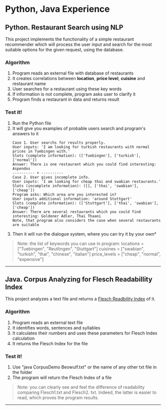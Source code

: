 # Python, Java Experience

## Python. Restaurant Search using NLP
This project implements the functionality of a simple restaurant recommender which will process the user input and search for the most suitable options for the given request, using the database.

### Algorithm
1. Program reads an external file with database of restaurants 
2. It creates correlations between **location**, **price level**, **cuisine** and restaurant name
3. User searches for a restaurant using these key words
4. If information is not complete, program asks user to clarify it
5. Program finds a restaurant in data and returns result
### Test it!
1. Run the Python file
2. It will give you examples of probable users search and program's answers to it
	```
	Case 1. User searchs for results properly.
	User inputs: 'I am looking for turkish restaurants with normal prices in Tuebingen with.'
	Slots (complete information): (['Tuebingen'], ['turkish'], ['normal'])
	Answer: There is one restaurant which you could find interesting: Aspendos
	---------- + ----------
	Case 2. User gives incomplete info.
	User inputs: 'I am looking for cheap thai and swabian restaurants.'
	Slots (incomplete information): ([], ['thai', 'swabian'], ['cheap'])
	Program asks: Which area are you interested in?
	User inputs additional information: 'around Stuttgart'
	Slots (complete information): (['Stuttgart'], ['thai', 'swabian'], ['cheap'])
	Answer: There are several restaurants which you could find interesting: Goldener Adler, Thai Thaani
	Note, that program also considers the case when several restaurants are suitable
	```
3. Then it will run the dialogue system, where you can try it by your own*
>Note: the list of keywords you can use in program:
			locations = ["Tuebingen", "Reutlingen", "Stuttgart"]
			cuisines = ["swabian", "turkish", "thai", "chinese", "italian"]
			price_levels = ["cheap", "normal", "expensive"]
--- 
## Java. Corpus Analyzing for Flesch Readabillity Index
This project analyzes a text file and returns a [Flesch Readbility Index](https://en.wikipedia.org/wiki/Flesch%E2%80%93Kincaid_readability_tests) of it.

### Algorithm
1. Program reads an external text file 
2. It identifies words, sentences and syllables 
3. It calculates their numbers and uses these parameters for Flesch Index calculation
4. It returns the Flesch Index for the file
### Test it!
1. Use "java CorpusDemo Beowulf.txt" or the name of any other txt file in the folder
2. The program will return the Flesch Index of a file
>Note: you can clearly see and feel the difference of readability comparing Flesch1.txt and Flesch2. txt. Indeed, the latter is easier to read, which proves the program results.
--- 
